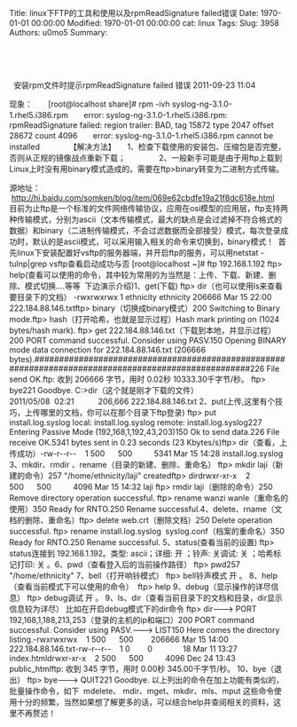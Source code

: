 Title: linux下FTP的工具和使用以及rpmReadSignature failed错误
Date: 1970-01-01 00:00:00
Modified: 1970-01-01 00:00:00
cat: linux
Tags: 
Slug: 3958
Authors: u0mo5 
Summary: 


 


 



 
安装rpm文件时提示rpmReadSignature failed 错误
2011-09-23 11:04


现象：　　[root@localhost share]# rpm -ivh syslog-ng-3.1.0-1.rhel5.i386.rpm　　error: syslog-ng-3.1.0-1.rhel5.i386.rpm: rpmReadSignature failed: region trailer: BAD, tag 15872 type 2047 offset 28672 count 4096　　error: syslog-ng-3.1.0-1.rhel5.i386.rpm cannot be installed　　 　　【解决方法】　　1、检查下载使用的安装包、压缩包是否完整，否则从正规的镜像战点重新下载；　　 　　2、一般新手可能是由于用ftp上载到Linux上时没有用binary模式造成的。需要在ftp&gt;binary转变为二进制方式传输。




源地址：  http://hi.baidu.com/somken/blog/item/069e62cbdfe19a21f8dc618e.html
 
 
目前为止ftp是一个标准的文件网络传输协议，应用在osi模型的应用层，ftp支持两种传输模式，分别为ascii（文本传输模式，最大的缺点是会过滤掉不符合格式的数据）和binary（二进制传输模式，不会过滤数据而全部接受）模式，每次登录成功时，默认的是ascii模式，可以采用输入相关的命令来切换到，binary模式！
 首先linux下安装配置好vsftp的服务器端，并开启ftp的服务，可以用netstat -tulnp|grep vsftp查看启动成功与否
[root@localhost ~]# ftp 192.168.1.192
ftp&gt; help(查看可以使用的命令，其中较为常用的为当然是：上传、下载、新建、删除、模式切换....等等  下边演示介绍)1、get(下载)
ftp&gt; dir（也可以使用ls来查看要目录下的文档）
-rwxrwxrwx 1 ethnicity ethnicity 206666 Mar 15 22:00 222.184.88.146.txtftp&gt; binary（切换成binary模式）200 Switching to Binary mode.ftp&gt; hash（打开哈希，也就是显示过程）Hash mark printing on (1024 bytes/hash mark).
ftp&gt; get 222.184.88.146.txt（下载到本地，并显示过程）200 PORT command successful. Consider using PASV.150 Opening BINARY mode data connection for 222.184.88.146.txt (206666 bytes).####################################################################################################226 File send OK.ftp: 收到 206666 字节，用时 0.02秒 10333.30千字节/秒。
ftp&gt; bye221 Goodbye.
C:&gt;dir（这个就是刚才下载的文件）
2011/05/08  02:21           206,666 222.184.88.146.txt
2、put(上传,这里有个技巧，上传哪里的文档，你可以在那个目录下ftp登录)
ftp&gt; put install.log.syslog local: install.log.syslog remote: install.log.syslog227 Entering Passive Mode (192,168,1,192,43,203)150 Ok to send data.226 File receive OK.5341 bytes sent in 0.23 seconds (23 Kbytes/s)ftp&gt; dir（查看，上传成功）-rw-r--r--    1 500      500          5341 Mar 15 14:28 install.log.syslog
3、mkdir、rmdir 、rename（目录的新建、删除、重命名）
ftp&gt; mkdir laji（新建的命令）257 "/home/ethnicity/laji" createdftp&gt; dirdrwxr-xr-x    2 500      500          4096 Mar 15 14:32 laji
ftp&gt; rmdir laji（删除的命令）250 Remove directory operation successful.
ftp&gt; rename wanzi wanle（重命名的使用）350 Ready for RNTO.250 Rename successful.4、delete、rname（文档的删除、重命名）ftp&gt; delete web.crt（删除文档）250 Delete operation successful.
ftp&gt; rename install.log.syslog  syslog.conf（档案的重命名）350 Ready for RNTO.250 Rename successful.
5、status(查看当前的设置)
ftp&gt; status连接到 192.168.1.192。类型: ascii；详细: 开 ；铃声: 关调试: 关 ；哈希标记打印: 关 。6、pwd（查看登入后的当前操作路径）
ftp&gt; pwd257 "/home/ethnicity"
7、bell（打开响铃模式）
ftp&gt; bell铃声模式 开 。
8、help（查看当前模式下可以使用的命令）
 ftp&gt; help
9、debug（显示操作的详尽信息）
ftp&gt; debug调试 开 。
9、ls、dir（查看当前目录下的文档和目录，dir显示信息较为详尽）
比如在开启debug模式下的dir命令
ftp&gt; dir---&gt; PORT 192,168,1,188,213,253（登录的主机的ip和端口）200 PORT command successful. Consider using PASV.---&gt; LIST150 Here comes the directory listing.-rwxrwxrwx    1 500      500        206666 Mar 15 14:00 222.184.88.146.txt-rw-r--r--    1 0        0              18 Mar 11 13:27 index.htmldrwxr-xr-x    2 500      500          4096 Dec 24 13:43 public_htmlftp: 收到 345 字节，用时 0.00秒 345.00千字节/秒。
10、bye（退出）
ftp&gt; bye---&gt; QUIT221 Goodbye.
以上列出的命令在加上功能有类似的，批量操作命令，如下
 mdelete、 mdir、mget、mkdir、mls、mput
这些命令使用十分的频繁，当然如果想了解更多的话，可以结合help并查阅相关的资料，这里不再赘述！







